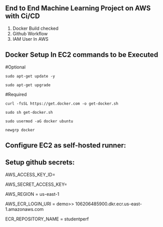 ## End to End Machine Learning Project on AWS with Ci/CD

1. Docker Build checked
2. Github Workflow
3. IAM User In AWS

## Docker Setup In EC2 commands to be Executed

#Optional

`sudo apt-get update -y`

`sudo apt-get upgrade`

#Required

`curl -fsSL https://get.docker.com -o get-docker.sh`

`sudo sh get-docker.sh`

`sudo usermod -aG docker ubuntu`

`newgrp docker`

## Configure EC2 as self-hosted runner:

## Setup github secrets:

AWS_ACCESS_KEY_ID=

AWS_SECRET_ACCESS_KEY=

AWS_REGION = us-east-1

AWS_ECR_LOGIN_URI = demo>>  106206485900.dkr.ecr.us-east-1.amazonaws.com

ECR_REPOSITORY_NAME = studentperf

